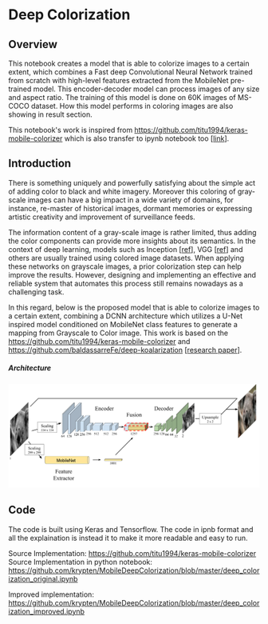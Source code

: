 # Deep Colorization

## Overview

This notebook creates a model that is able to colorize images to a certain extent, which combines a Fast deep Convolutional Neural Network trained from scratch with high-level features extracted from the MobileNet pre-trained model. This encoder-decoder model can process images of any size and aspect ratio. The training of this model is done on 60K images of MS-COCO dataset. How this model performs in coloring images are also showing in result section.

This notebook's work is inspired from https://github.com/titu1994/keras-mobile-colorizer which is also transfer to ipynb notebook too [[link](https://github.com/krypten/MobileDeepColorization/blob/master/deep_colorization_original.ipynb)].

## Introduction

There is something uniquely and powerfully satisfying about the simple act of adding color to black and white imagery. Moreover this coloring of gray-scale images can have a big impact in a wide variety of domains, for instance, re-master of historical images, dormant memories or expressing artistic creativity and improvement of surveillance feeds.

The information content of a gray-scale image is rather limited, thus adding the color components can provide more insights about its semantics. In the context of deep learning, models such as Inception [[ref](https://arxiv.org/pdf/1512.00567.pdf)], VGG [[ref](https://arxiv.org/pdf/1409.1556.pdf)] and others are usually trained using colored image datasets. When applying these networks on grayscale images, a prior colorization step can help improve the results. However, designing and implementing an effective and reliable system that automates this process still remains nowadays as a challenging task.

In this regard, below is the proposed model that is able to colorize images to a certain extent, combining a DCNN architecture which utilizes a U-Net inspired model conditioned on MobileNet class features to generate a mapping from Grayscale to Color image. This work is based on the https://github.com/titu1994/keras-mobile-colorizer and https://github.com/baldassarreFe/deep-koalarization [[research paper](https://arxiv.org/pdf/1712.03400.pdf)].

##### Architecture
![Deep Colorization Architecture](https://raw.githubusercontent.com/krypten/MobileDeepColorization/master/docs/images/deep_colorization_architecture.png)

## Code

The code is built using Keras and Tensorflow. The code in ipnb format and all the explaination is instead it to make it more readable and easy to run.


Source Implementation: https://github.com/titu1994/keras-mobile-colorizer
Source Implementation in python notebook: https://github.com/krypten/MobileDeepColorization/blob/master/deep_colorization_original.ipynb

Improved implementation: https://github.com/krypten/MobileDeepColorization/blob/master/deep_colorization_improved.ipynb